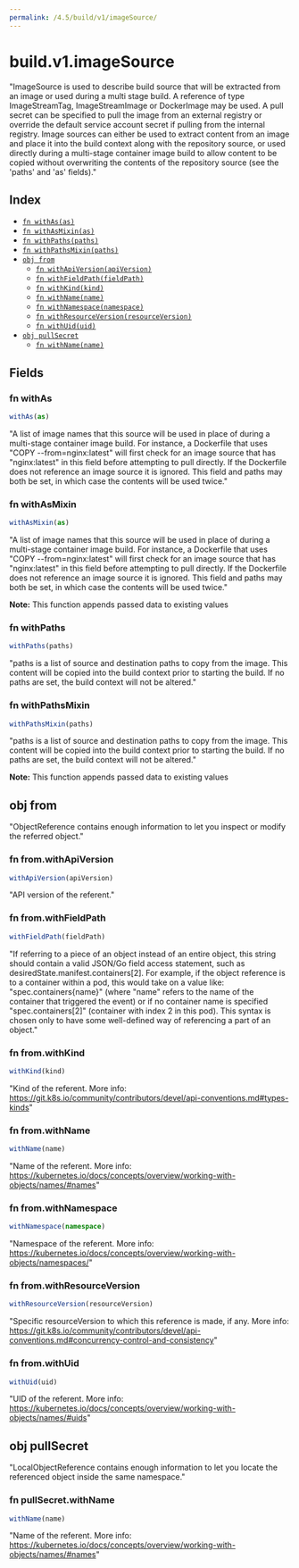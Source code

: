 ```yaml
---
permalink: /4.5/build/v1/imageSource/
---
```


# build.v1.imageSource

"ImageSource is used to describe build source that will be extracted from an image or used during a multi stage build. A reference of type ImageStreamTag, ImageStreamImage or DockerImage may be used. A pull secret can be specified to pull the image from an external registry or override the default service account secret if pulling from the internal registry. Image sources can either be used to extract content from an image and place it into the build context along with the repository source, or used directly during a multi-stage container image build to allow content to be copied without overwriting the contents of the repository source (see the 'paths' and 'as' fields)."

## Index

* [`fn withAs(as)`](#fn-withas)
* [`fn withAsMixin(as)`](#fn-withasmixin)
* [`fn withPaths(paths)`](#fn-withpaths)
* [`fn withPathsMixin(paths)`](#fn-withpathsmixin)
* [`obj from`](#obj-from)
  * [`fn withApiVersion(apiVersion)`](#fn-fromwithapiversion)
  * [`fn withFieldPath(fieldPath)`](#fn-fromwithfieldpath)
  * [`fn withKind(kind)`](#fn-fromwithkind)
  * [`fn withName(name)`](#fn-fromwithname)
  * [`fn withNamespace(namespace)`](#fn-fromwithnamespace)
  * [`fn withResourceVersion(resourceVersion)`](#fn-fromwithresourceversion)
  * [`fn withUid(uid)`](#fn-fromwithuid)
* [`obj pullSecret`](#obj-pullsecret)
  * [`fn withName(name)`](#fn-pullsecretwithname)

## Fields

### fn withAs

```ts
withAs(as)
```

"A list of image names that this source will be used in place of during a multi-stage container image build. For instance, a Dockerfile that uses \"COPY --from=nginx:latest\" will first check for an image source that has \"nginx:latest\" in this field before attempting to pull directly. If the Dockerfile does not reference an image source it is ignored. This field and paths may both be set, in which case the contents will be used twice."

### fn withAsMixin

```ts
withAsMixin(as)
```

"A list of image names that this source will be used in place of during a multi-stage container image build. For instance, a Dockerfile that uses \"COPY --from=nginx:latest\" will first check for an image source that has \"nginx:latest\" in this field before attempting to pull directly. If the Dockerfile does not reference an image source it is ignored. This field and paths may both be set, in which case the contents will be used twice."

**Note:** This function appends passed data to existing values

### fn withPaths

```ts
withPaths(paths)
```

"paths is a list of source and destination paths to copy from the image. This content will be copied into the build context prior to starting the build. If no paths are set, the build context will not be altered."

### fn withPathsMixin

```ts
withPathsMixin(paths)
```

"paths is a list of source and destination paths to copy from the image. This content will be copied into the build context prior to starting the build. If no paths are set, the build context will not be altered."

**Note:** This function appends passed data to existing values

## obj from

"ObjectReference contains enough information to let you inspect or modify the referred object."

### fn from.withApiVersion

```ts
withApiVersion(apiVersion)
```

"API version of the referent."

### fn from.withFieldPath

```ts
withFieldPath(fieldPath)
```

"If referring to a piece of an object instead of an entire object, this string should contain a valid JSON/Go field access statement, such as desiredState.manifest.containers[2]. For example, if the object reference is to a container within a pod, this would take on a value like: \"spec.containers{name}\" (where \"name\" refers to the name of the container that triggered the event) or if no container name is specified \"spec.containers[2]\" (container with index 2 in this pod). This syntax is chosen only to have some well-defined way of referencing a part of an object."

### fn from.withKind

```ts
withKind(kind)
```

"Kind of the referent. More info: https://git.k8s.io/community/contributors/devel/api-conventions.md#types-kinds"

### fn from.withName

```ts
withName(name)
```

"Name of the referent. More info: https://kubernetes.io/docs/concepts/overview/working-with-objects/names/#names"

### fn from.withNamespace

```ts
withNamespace(namespace)
```

"Namespace of the referent. More info: https://kubernetes.io/docs/concepts/overview/working-with-objects/namespaces/"

### fn from.withResourceVersion

```ts
withResourceVersion(resourceVersion)
```

"Specific resourceVersion to which this reference is made, if any. More info: https://git.k8s.io/community/contributors/devel/api-conventions.md#concurrency-control-and-consistency"

### fn from.withUid

```ts
withUid(uid)
```

"UID of the referent. More info: https://kubernetes.io/docs/concepts/overview/working-with-objects/names/#uids"

## obj pullSecret

"LocalObjectReference contains enough information to let you locate the referenced object inside the same namespace."

### fn pullSecret.withName

```ts
withName(name)
```

"Name of the referent. More info: https://kubernetes.io/docs/concepts/overview/working-with-objects/names/#names"